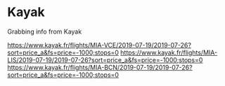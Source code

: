 # Kayak

Grabbing info from Kayak

https://www.kayak.fr/flights/MIA-VCE/2019-07-19/2019-07-26?sort=price_a&fs=price=-1000;stops=0
https://www.kayak.fr/flights/MIA-LIS/2019-07-19/2019-07-26?sort=price_a&fs=price=-1000;stops=0
https://www.kayak.fr/flights/MIA-BCN/2019-07-19/2019-07-26?sort=price_a&fs=price=-1000;stops=0

